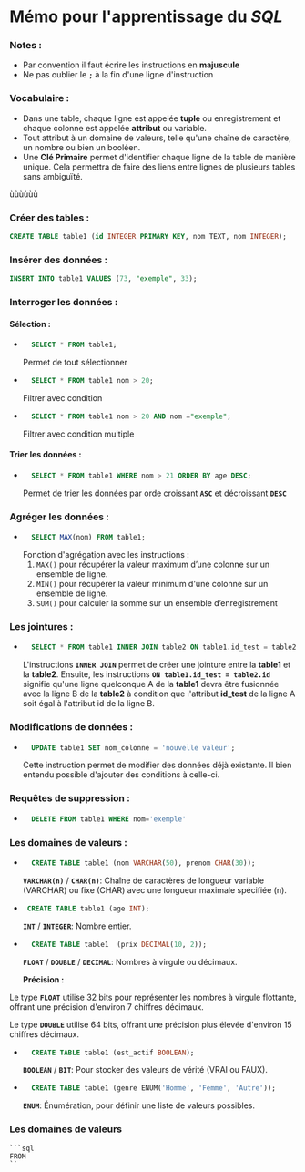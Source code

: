 # Mémo pour l'apprentissage du _**SQL**_

### Notes :
 - Par convention il faut écrire les instructions en **majuscule**
 - Ne pas oublier le **`;`** à la fin d'une ligne d'instruction
 
 ### Vocabulaire : 
 
 - Dans une table, chaque ligne est appelée **tuple** ou enregistrement et chaque colonne est appelée **attribut** ou variable.
 - Tout attribut à un domaine de valeurs, telle qu'une chaîne de caractère, un nombre ou bien un booléen.
 - Une **Clé Primaire** permet d'identifier chaque ligne de la table de manière unique. Cela permettra de faire des liens entre lignes de plusieurs tables sans ambiguïté.

ùùùùùù
### Créer des tables :

```sql
CREATE TABLE table1 (id INTEGER PRIMARY KEY, nom TEXT, nom INTEGER);
```


### Insérer des données :

```sql
INSERT INTO table1 VALUES (73, "exemple", 33);
```

### Interroger les données :

#### Sélection :

- ```sql
    SELECT * FROM table1;
    ``` 
    Permet de tout sélectionner 

- ```sql
    SELECT * FROM table1 nom > 20;
    ```
    Filtrer avec condition

- ```sql
    SELECT * FROM table1 nom > 20 AND nom ="exemple";
    ```
    Filtrer avec condition multiple

#### Trier les données :

- ```sql
    SELECT * FROM table1 WHERE nom > 21 ORDER BY age DESC;
    ``` 
    Permet de trier les données par orde croissant **`ASC`** et décroissant **`DESC`**

### Agréger les données :

- ```sql
    SELECT MAX(nom) FROM table1;
    ```
    Fonction d'agrégation avec les instructions :
    1. `MAX()` pour récupérer la valeur maximum d’une colonne sur un ensemble de ligne.
    2. `MIN()` pour récupérer la valeur minimum d'une colonne sur un ensemble de ligne.
    3. `SUM()` pour calculer la somme sur un ensemble d’enregistrement

### Les jointures : 

- ```sql
    SELECT * FROM table1 INNER JOIN table2 ON table1.id_test = table2.id
    ```
    L'instructions **``INNER JOIN``** permet de créer une jointure entre la **table1** et la **table2**. Ensuite, les instructions **``ON table1.id_test = table2.id``** signifie qu'une ligne quelconque A de la **table1** devra être fusionnée avec la ligne B de la **table2** à condition que l'attribut **id_test** de la ligne A soit égal à l'attribut id de la ligne B.

### Modifications de données :

- ```sql
    UPDATE table1 SET nom_colonne = 'nouvelle valeur';
    ```
    Cette instruction permet de modifier des données déjà existante. Il bien entendu possible d'ajouter des conditions à celle-ci.

### Requêtes de suppression : 
    
- ```sql
    DELETE FROM table1 WHERE nom='exemple'
    ```

### Les domaines de valeurs : 

- ```sql
    CREATE TABLE table1 (nom VARCHAR(50), prenom CHAR(30));
    ```
    **`VARCHAR(n)`** / **`CHAR(n)`**: Chaîne de caractères de longueur variable (VARCHAR) ou fixe (CHAR) avec une longueur maximale spécifiée (n).

-  ```sql 
    CREATE TABLE table1 (age INT);
    ```
    **`INT`** / **`INTEGER`**: Nombre entier.

- ```sql 
    CREATE TABLE table1  (prix DECIMAL(10, 2));
    ```
    **`FLOAT`** / **`DOUBLE`** / **`DECIMAL`**: Nombres à virgule ou décimaux.

    **Précision :** 

 Le type **`FLOAT`** utilise 32 bits pour représenter les nombres à virgule flottante, offrant une précision d'environ 7 chiffres décimaux.
        
 Le type **`DOUBLE`** utilise 64 bits, offrant une précision plus élevée d'environ 15 chiffres décimaux.

- ```sql 
    CREATE TABLE table1 (est_actif BOOLEAN);
    ```
    **`BOOLEAN`** / **`BIT`**: Pour stocker des valeurs de vérité (VRAI ou FAUX).

- ```sql
    CREATE TABLE table1 (genre ENUM('Homme', 'Femme', 'Autre'));
    ```
    **`ENUM`**: Énumération, pour définir une liste de valeurs possibles.

### Les domaines de valeurs
    ```sql
    FROM
    ``
